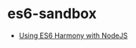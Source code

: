 # es6-sandbox

* [Using ES6 Harmony with NodeJS](https://www.airpair.com/javascript/posts/using-es6-harmony-with-nodejs)
